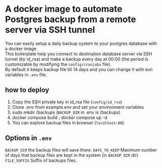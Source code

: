 # A docker image to automate Postgres backup from a remote server via SSH tunnel
You can easily setup a daily backup system to your postgres database with a docker image.\
This boilerplate help you connect to destination database server via SSH tunnel (by id_rsa) and make a backup every day at 00:00 (the period is customizable by modifying the `config/cronjobs` file).\
By default it keeps backup file till 14 days and you can change it with evn variables in `.env` file.
## how to deploy
1. Copy the SSH private key in id_rsa file (`config/id_rsa`)
2. Clone .env from example.env and set your environment variables
3. sudo mkdir /backups (`BACKUP_DIR` in .env is /backups)
4. docker compose build ; docker compose up -d
5. You can explore backup files in browser (`localhost:80`).

## Options in `.env`
`BACKUP_DIR` the backup files will save there.
`DAYS_TO_KEEP` Maximum number of days that backup files are kept in the system (in `BACKUP_DIR` dir)
`FILE_SUFFIX` Suffix of backups files.

